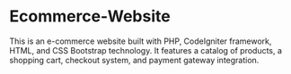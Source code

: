 # Ecommerce-Website
This is an e-commerce website built with PHP, CodeIgniter framework, HTML, and CSS Bootstrap technology. It features a catalog of products, a shopping cart, checkout system, and payment gateway integration.  
